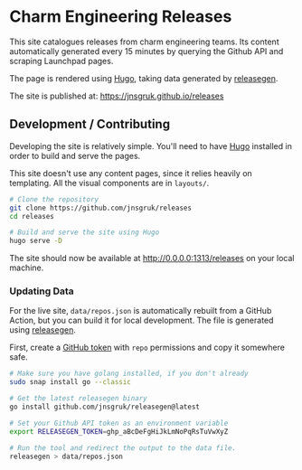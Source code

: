 # Charm Engineering Releases

This site catalogues releases from charm engineering teams. Its content automatically generated
every 15 minutes by querying the Github API and scraping Launchpad pages.

The page is rendered using [Hugo](https://gohugo.io), taking data generated by [releasegen](https://github.com/jnsgruk/releasegen).

The site is published at: https://jnsgruk.github.io/releases

## Development / Contributing

Developing the site is relatively simple. You'll need to have [Hugo](https://gohugo.com) installed
in order to build and serve the pages.

This site doesn't use any content pages, since it relies heavily on templating. All the visual
components are in `layouts/`.

```bash
# Clone the repository
git clone https://github.com/jnsgruk/releases
cd releases

# Build and serve the site using Hugo
hugo serve -D
```

The site should now be available at http://0.0.0.0:1313/releases on your local machine.

### Updating Data

For the live site, `data/repos.json` is automatically rebuilt from a GitHub Action, but you can
build it for local development. The file is generated using
[releasegen](https://github.com/jnsgruk/releasegen).

First, create a [GitHub token](https://github.com/settings/tokens) with `repo` permissions and copy
it somewhere safe.

```sh
# Make sure you have golang installed, if you don't already
sudo snap install go --classic

# Get the latest releasegen binary
go install github.com/jnsgruk/releasegen@latest

# Set your Github API token as an environment variable
export RELEASEGEN_TOKEN=ghp_aBcDeFgHiJkLmNoPqRsTuVwXyZ

# Run the tool and redirect the output to the data file.
releasegen > data/repos.json
```
